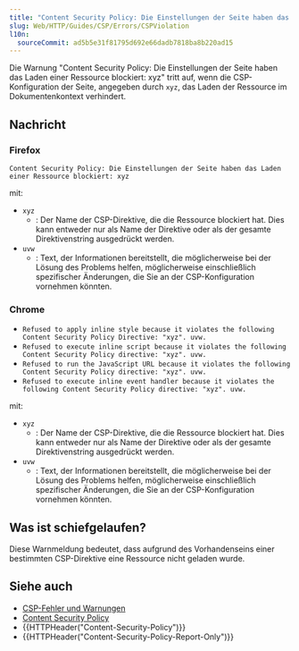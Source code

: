 ```yaml
---
title: "Content Security Policy: Die Einstellungen der Seite haben das Laden einer Ressource blockiert: xyz"
slug: Web/HTTP/Guides/CSP/Errors/CSPViolation
l10n:
  sourceCommit: ad5b5e31f81795d692e66dadb7818ba8b220ad15
---
```


Die Warnung "Content Security Policy: Die Einstellungen der Seite haben das Laden einer Ressource blockiert: xyz" tritt auf, wenn die CSP-Konfiguration der Seite, angegeben durch `xyz`, das Laden der Ressource im Dokumentenkontext verhindert.

## Nachricht

### Firefox

`Content Security Policy: Die Einstellungen der Seite haben das Laden einer Ressource blockiert: xyz`

mit:

- `xyz`
  - : Der Name der CSP-Direktive, die die Ressource blockiert hat. Dies kann entweder nur als Name der Direktive oder als der gesamte Direktivenstring ausgedrückt werden.
- `uvw`
  - : Text, der Informationen bereitstellt, die möglicherweise bei der Lösung des Problems helfen, möglicherweise einschließlich spezifischer Änderungen, die Sie an der CSP-Konfiguration vornehmen könnten.

### Chrome

- `Refused to apply inline style because it violates the following Content Security Policy Directive: "xyz". uvw.`
- `Refused to execute inline script because it violates the following Content Security Policy directive: "xyz". uvw.`
- `Refused to run the JavaScript URL because it violates the following Content Security Policy directive: "xyz". uvw.`
- `Refused to execute inline event handler because it violates the following Content Security Policy directive: "xyz". uvw.`

mit:

- `xyz`
  - : Der Name der CSP-Direktive, die die Ressource blockiert hat. Dies kann entweder nur als Name der Direktive oder als der gesamte Direktivenstring ausgedrückt werden.
- `uvw`
  - : Text, der Informationen bereitstellt, die möglicherweise bei der Lösung des Problems helfen, möglicherweise einschließlich spezifischer Änderungen, die Sie an der CSP-Konfiguration vornehmen könnten.

## Was ist schiefgelaufen?

Diese Warnmeldung bedeutet, dass aufgrund des Vorhandenseins einer bestimmten CSP-Direktive eine Ressource nicht geladen wurde.

## Siehe auch

- [CSP-Fehler und Warnungen](/de/docs/Web/HTTP/Guides/CSP/Errors)
- [Content Security Policy](/de/docs/Web/HTTP/Guides/CSP)
- {{HTTPHeader("Content-Security-Policy")}}
- {{HTTPHeader("Content-Security-Policy-Report-Only")}}
